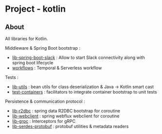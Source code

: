 # Project - kotlin

## About

All libraries for Kotlin.

Middleware & Spring Boot bootstrap :

* [lib-spring-boot-slack](lib-spring-boot-slack) : Allow to start Slack connectivity along with spring boot lifecycle
* [workflows](workflows) : Temporal & Serverless workflow

Tests :

* [lib-utils](lib-utils) : bean utils for class deserialization & Java -> Kotlin smart cast
* [test-containers](test-containers) : facilitators to integrate container bootstrap to unit tests

Persistence & communication protocol :

* [lib-r2dbc](lib-r2dbc) : spring data R2DBC bootstrap for coroutine
* [lib-webclient](lib-webclient) : spring webflux webclient for coroutine
* [lib-grpc](lib-grpc) : Interceptors for gRPC
* [lib-serdes-protobuf](lib-serdes-protobuf) : protobuf utilities & metadata readers

